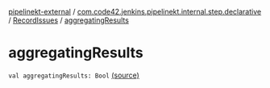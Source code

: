 [pipelinekt-external](../../index.md) / [com.code42.jenkins.pipelinekt.internal.step.declarative](../index.md) / [RecordIssues](index.md) / [aggregatingResults](./aggregating-results.md)

# aggregatingResults

`val aggregatingResults: Bool` [(source)](https://github.com/code42/pipelinekt/tree/master/internal/src/main/kotlin/com/code42/jenkins/pipelinekt/internal/step/declarative/RecordIssues.kt#L10)